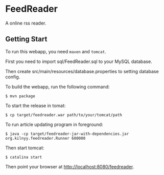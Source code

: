 FeedReader
============
A online rss reader.

Getting Start
-----------------
To run this webapp, you need `maven` and `tomcat`.

First you need to import sql/FeedReader.sql to your MySQL database.

Then create src/main/resources/database.properties to setting database config.

To build the webapp, run the following command:

    $ mvn package

To start the release in tomat:

    $ cp target/feedreader.war path/to/your/tomcat/path
    
To run article updating program in foreground:

    $ java -cp target/feedreader-jar-with-dependencies.jar org.kilnyy.feedreader.Runner 600000

Then start tomcat:
       
    $ catalina start

Then point your browser at [http://localhost:8080/feedreader](http://localhost:8080/feedreader).
